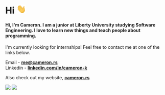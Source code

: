 <h1 align="Left">Hi <img src="assets/wave.gif" width="30px"></h1>

<h4 align="Left">Hi, I'm Cameron. I am a junior at Liberty University studying Software Engineering. I love to learn new things and teach people about programming. </h4>

I'm currently looking for internships! Feel free to contact me at one of the links below.

Email - **[me@cameron.rs](mailto:me@cameron.rs)**<br>
Linkedin - **[linkedin.com/in/cameron-k](https://www.linkedin.com/in/cameron-k-a00565257/)**<br>

Also check out my website, [**cameron.rs**](https://cameron.rs)
  

<span align="left">

<img src="https://github-readme-stats.vercel.app/api/top-langs/?username=wzid&layout=compact&theme=gruvbox&exclude_repo=dotfiles">
  
<img src="https://spotify-github-profile.vercel.app/api/view?uid=nscpq91x1a3iz5ervo4svdxq9&cover_image=true&theme=novatorem&show_offline=true&background_color=121212&interchange=false&bar_color=53b14f&bar_color_cover=true">

</span>
